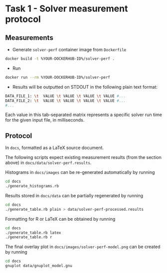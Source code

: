 # Task 1 - Solver measurement protocol

## Measurements
* Generate `solver-perf` container image from `Dockerfile`
```bash
docker build -t %YOUR-DOCKERHUB-ID%/solver-perf .
```
* Run
```bash
docker run --rm %YOUR-DOCKERHUB-ID%/solver-perf
```
* Results will be outputted on STDOUT in the following plain text format:
```bash
DATA_FILE_1: \t  VALUE \t VALUE \t VALUE \t VALUE #...
DATA_FILE_2: \t  VALUE \t VALUE \t VALUE \t VALUE #...
#...
```
Each value in this tab-separated matrix represents a specific solver run time for the given input file, in milliseconds.

## Protocol
In `docs`, formatted as a LaTeX source document.

The following scripts expect existing measurement results (from the section above)
in `docs/data/solver-perf.results`.

Histograms in `docs/images` can be re-generated automatically by running
```bash
cd docs
./generate_histograms.rb
```

Results stored in `docs/data` can be partially regenerated by running
```bash
cd docs
./generate_table.rb plain > data/solver-perf-processed.results
```

Formatting for R or LaTeX can be obtained by running
```bash
cd docs
./generate_table.rb latex
./generate_table.rb r
```

The final overlay plot in `docs/images/solver-perf-model.png` can be created by running
```bash
cd docs
gnuplot data/gnuplot_model.gnu
```
